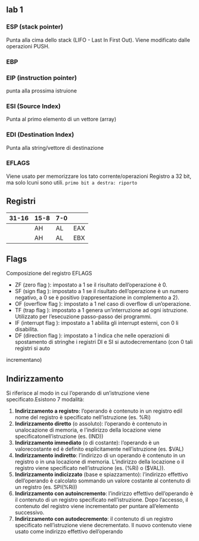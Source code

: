 ## lab 1

### ESP (stack pointer)
Punta alla cima dello stack (LIFO - Last In First Out). Viene modificato dalle operazioni PUSH.

### EBP  
### EIP (instruction pointer)
punta alla prossima istruione

### ESI (Source Index)
Punta al primo elemento di un vettore (array)

### EDI (Destination Index)
Punta alla string/vettore di destinazione

### EFLAGS
Viene usato per memorizzare los tato corrente/operazioni
Registro a 32 bit, ma solo lcuni sono utili.
`primo bit a destra: riporto`


## Registri
|31-16| 15-8| 7-0||
|-|-|-|-|
||AH|AL|EAX|
||AH|AL|EBX|

## Flags
Composizione del registro EFLAGS
- ZF (zero flag ): impostato a 1 se il risultato dell’operazione è 0.
- SF (sign flag ): impostato a 1 se il risultato dell’operazione è un numero negativo, a 0 se è positivo (rappresentazione in complemento a 2).
- OF (overflow flag ): impostato a 1 nel caso di overflow di un’operazione.
- TF (trap flag ): impostato a 1 genera un’interruzione ad ogni
istruzione. Utilizzato per l’esecuzione passo-passo dei programmi.
- IF (interrupt flag ): impostato a 1 abilita gli interrupt esterni, con 0 li disabilita.
- DF (direction flag ): impostato a 1 indica che nelle operazioni di spostamento di stringhe i registri DI e SI si autodecrementano (con 0 tali registri si auto 

incrementano)

## Indirizzamento
Si riferisce al modo in cui l’operando di un’istruzione viene specificato.Esistono 7 modalità:
1. **Indirizzamento a registro**: l’operando è contenuto in un registro edil nome del registro è specificato nell’istruzione (es. %Ri)
2. **Indirizzamento diretto** (o assoluto): l’operando è contenuto in unalocazione di memoria, e l’indirizzo della locazione viene specificatonell’istruzione (es. (IND))
3. **Indirizzamento immediato** (o di costante): l’operando è un valorecostante ed è definito esplicitamente nell’istruzione (es. $VAL)
4. **Indirizzamento indiretto**: l’indirizzo di un operando è contenuto in un registro o in una locazione di memoria. L’indirizzo della locazione o il registro viene specificato nell’istruzione (es. (%Ri) o ($VAL)).
5. **Indirizzamento indicizzato** (base e spiazzamento): l’indirizzo effettivo dell’operando è calcolato sommando un valore costante al contenuto di un registro (es. SPI(%Ri))
6. **Indirizzamento con autoincremento**: l’indirizzo effettivo dell’operando è il contenuto di un registro specificato nell’istruzione. Dopo l’accesso, il contenuto del registro viene incrementato per puntare all’elemento successivo.
7. **Indirizzamento con autodecremento**: il contenuto di un registro specificato nell’istruzione viene decrementato. Il nuovo contenuto viene usato come indirizzo effettivo dell’operando